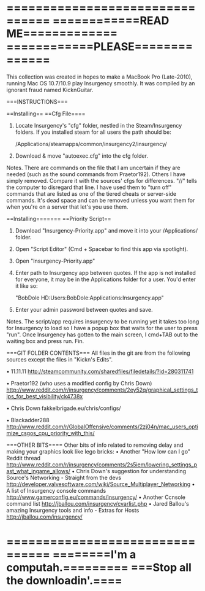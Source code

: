 ================================
============READ ME=============
============PLEASE==============
================================


This collection was created in hopes to make a MacBook Pro (Late-2010), running Mac OS 10.7/10.9 play Insurgency smoothly. It was compiled by an ignorant fraud named KicknGuitar.


===INSTRUCTIONS===

==Installing==
==Cfg File====

1. Locate Insurgency's "cfg" folder, nestled in the Steam/Insurgency folders. If you installed steam for all users the path should be:

	/Applications/steamapps/common/insurgency2/insurgency/

2. Download & move "autoexec.cfg" into the cfg folder.

Notes.
	There are commands on the file that I am uncertain if they are needed (such as the sound commands from Praetor192). Others I have simply removed. Compare it with the sources' cfgs for differences.
	"//" tells the computer to disregard that line. I have used them to "turn off" commands that are listed as one of the tiered cheats or server-side commands. It's dead space and can be removed unless you want them for when you're on a server that let's you use them. 


==Installing=======
==Priority Script==

1. Download "Insurgency-Priority.app" and move it into your /Applications/ folder.
2. Open "Script Editor" (Cmd + Spacebar to find this app via spotlight).
3. Open "Insurgency-Priority.app"
4. Enter path to Insurgency app between quotes. If the app is not installed for everyone, it may be in the Applications folder for a user. You'd enter it like so:

	"BobDole HD:Users:BobDole:Applications:Insurgency.app"

5. Enter your admin password between quotes and save.

Notes.
	The script/app requires insurgency to be running yet it takes too long for Insurgency to load so I have a popup box that waits for the user to press "run". Once Insurgency has gotten to the main screen, I cmd+TAB out to the waiting box and press run.
	Fin.


===GIT FOLDER CONTENTS===
All files in the git are from the following sources except the files in "Kickn's Edits". 

• 11.11.11
	http://steamcommunity.com/sharedfiles/filedetails/?id=280311741

• Praetor192 (who uses a modified config by Chris Down)
	http://www.reddit.com/r/insurgency/comments/2ey52q/graphical_settings_tips_for_best_visibility/ck4738x

• Chris Down
	fakkelbrigade.eu/chris/configs/

• Blackadder288
	http://www.reddit.com/r/GlobalOffensive/comments/2zj04n/mac_users_optimize_csgos_cpu_priority_with_this/


===OTHER BITS====
Other bits of info related to removing delay and making your graphics look like lego bricks:
• Another "How low can I go" Reddit thread
	http://www.reddit.com/r/insurgency/comments/2s5iem/lowering_settings_past_what_ingame_allows/
• Chris Down's suggestion for understanding Source's Networking - Straight from the devs
	http://developer.valvesoftware.com/wiki/Source_Multiplayer_Networking
• A list of Insurgency console commands
	http://www.gamerconfig.eu/commands/insurgency/
• Another Ccnsole command list
	http://jballou.com/insurgency/cvarlist.php
• Jared Ballou's amazing Insurgency tools and info - Extras for Hosts
	http://jballou.com/insurgency/


================================
========I'm a computah.=========
===Stop all the downloadin'.====
================================

